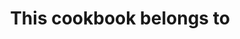 ---
layout: layouts/home.njk
title: This cookbook belongs to 
authorInTitle: true
metaTitle: Home
highlightedTag: Favourite ⭐
highlightedTitle: Some of my favourite recipes
highlightedLinkText: All my favourite recipes
---